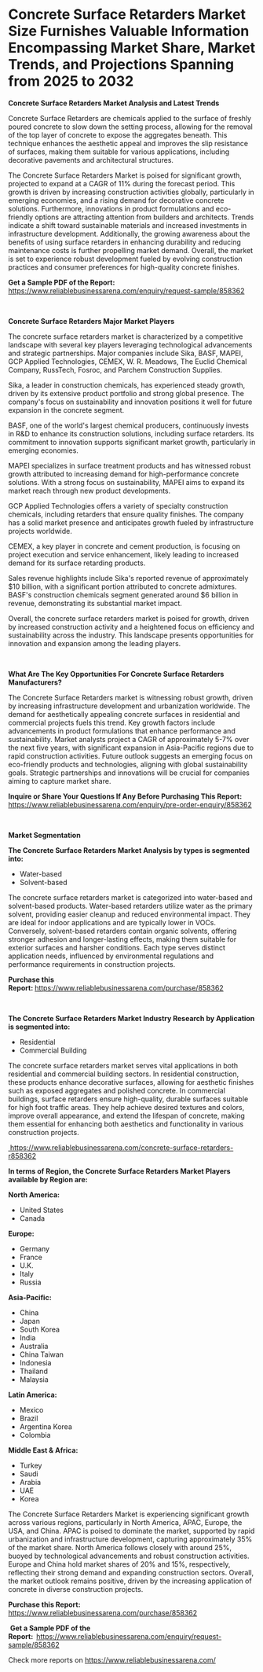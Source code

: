 <p><h1>Concrete Surface Retarders Market Size Furnishes Valuable Information Encompassing Market Share, Market Trends, and Projections Spanning from 2025 to 2032</h1></p><p><strong>Concrete Surface Retarders Market Analysis and Latest Trends</strong></p>
<p><p>Concrete Surface Retarders are chemicals applied to the surface of freshly poured concrete to slow down the setting process, allowing for the removal of the top layer of concrete to expose the aggregates beneath. This technique enhances the aesthetic appeal and improves the slip resistance of surfaces, making them suitable for various applications, including decorative pavements and architectural structures.</p><p>The Concrete Surface Retarders Market is poised for significant growth, projected to expand at a CAGR of 11% during the forecast period. This growth is driven by increasing construction activities globally, particularly in emerging economies, and a rising demand for decorative concrete solutions. Furthermore, innovations in product formulations and eco-friendly options are attracting attention from builders and architects. Trends indicate a shift toward sustainable materials and increased investments in infrastructure development. Additionally, the growing awareness about the benefits of using surface retarders in enhancing durability and reducing maintenance costs is further propelling market demand. Overall, the market is set to experience robust development fueled by evolving construction practices and consumer preferences for high-quality concrete finishes.</p></p>
<p><strong>Get a Sample PDF of the Report:&nbsp;</strong> <a href="https://www.reliablebusinessarena.com/enquiry/request-sample/858362?utm_campaign=3501&utm_medium=2&utm_source=Github&utm_content=ia&utm_term=31032025&utm_id=concrete-surface-retarders">https://www.reliablebusinessarena.com/enquiry/request-sample/858362</a></p>
<p>&nbsp;</p>
<p><strong>Concrete Surface Retarders Major Market Players</strong></p>
<p><p>The concrete surface retarders market is characterized by a competitive landscape with several key players leveraging technological advancements and strategic partnerships. Major companies include Sika, BASF, MAPEI, GCP Applied Technologies, CEMEX, W. R. Meadows, The Euclid Chemical Company, RussTech, Fosroc, and Parchem Construction Supplies.</p><p>Sika, a leader in construction chemicals, has experienced steady growth, driven by its extensive product portfolio and strong global presence. The company's focus on sustainability and innovation positions it well for future expansion in the concrete segment.</p><p>BASF, one of the world's largest chemical producers, continuously invests in R&D to enhance its construction solutions, including surface retarders. Its commitment to innovation supports significant market growth, particularly in emerging economies.</p><p>MAPEI specializes in surface treatment products and has witnessed robust growth attributed to increasing demand for high-performance concrete solutions. With a strong focus on sustainability, MAPEI aims to expand its market reach through new product developments.</p><p>GCP Applied Technologies offers a variety of specialty construction chemicals, including retarders that ensure quality finishes. The company has a solid market presence and anticipates growth fueled by infrastructure projects worldwide.</p><p>CEMEX, a key player in concrete and cement production, is focusing on project execution and service enhancement, likely leading to increased demand for its surface retarding products.</p><p>Sales revenue highlights include Sika's reported revenue of approximately $10 billion, with a significant portion attributed to concrete admixtures. BASF's construction chemicals segment generated around $6 billion in revenue, demonstrating its substantial market impact.</p><p>Overall, the concrete surface retarders market is poised for growth, driven by increased construction activity and a heightened focus on efficiency and sustainability across the industry. This landscape presents opportunities for innovation and expansion among the leading players.</p></p>
<p>&nbsp;</p>
<p><strong>What Are The Key Opportunities For Concrete Surface Retarders Manufacturers?</strong></p>
<p><p>The Concrete Surface Retarders market is witnessing robust growth, driven by increasing infrastructure development and urbanization worldwide. The demand for aesthetically appealing concrete surfaces in residential and commercial projects fuels this trend. Key growth factors include advancements in product formulations that enhance performance and sustainability. Market analysts project a CAGR of approximately 5-7% over the next five years, with significant expansion in Asia-Pacific regions due to rapid construction activities. Future outlook suggests an emerging focus on eco-friendly products and technologies, aligning with global sustainability goals. Strategic partnerships and innovations will be crucial for companies aiming to capture market share.</p></p>
<p><strong>Inquire or Share Your Questions If Any Before Purchasing This Report:</strong> <a href="https://www.reliablebusinessarena.com/enquiry/pre-order-enquiry/858362?utm_campaign=3501&utm_medium=2&utm_source=Github&utm_content=ia&utm_term=31032025&utm_id=concrete-surface-retarders">https://www.reliablebusinessarena.com/enquiry/pre-order-enquiry/858362</a></p>
<p>&nbsp;</p>
<p><strong>Market Segmentation</strong></p>
<p><strong>The Concrete Surface Retarders Market Analysis by types is segmented into:</strong></p>
<p><ul><li>Water-based</li><li>Solvent-based</li></ul></p>
<p><p>The concrete surface retarders market is categorized into water-based and solvent-based products. Water-based retarders utilize water as the primary solvent, providing easier cleanup and reduced environmental impact. They are ideal for indoor applications and are typically lower in VOCs. Conversely, solvent-based retarders contain organic solvents, offering stronger adhesion and longer-lasting effects, making them suitable for exterior surfaces and harsher conditions. Each type serves distinct application needs, influenced by environmental regulations and performance requirements in construction projects.</p></p>
<p><strong>Purchase this Report:&nbsp;</strong><a href="https://www.reliablebusinessarena.com/purchase/858362?utm_campaign=3501&utm_medium=2&utm_source=Github&utm_content=ia&utm_term=31032025&utm_id=concrete-surface-retarders">https://www.reliablebusinessarena.com/purchase/858362</a></p>
<p>&nbsp;</p>
<p><strong>The Concrete Surface Retarders Market Industry Research by Application is segmented into:</strong></p>
<p><ul><li>Residential</li><li>Commercial Building</li></ul></p>
<p><p>The concrete surface retarders market serves vital applications in both residential and commercial building sectors. In residential construction, these products enhance decorative surfaces, allowing for aesthetic finishes such as exposed aggregates and polished concrete. In commercial buildings, surface retarders ensure high-quality, durable surfaces suitable for high foot traffic areas. They help achieve desired textures and colors, improve overall appearance, and extend the lifespan of concrete, making them essential for enhancing both aesthetics and functionality in various construction projects.</p></p>
<p><a href="https://www.reliablebusinessarena.com/concrete-surface-retarders-r858362?utm_campaign=3501&utm_medium=2&utm_source=Github&utm_content=ia&utm_term=31032025&utm_id=concrete-surface-retarders">&nbsp;https://www.reliablebusinessarena.com/concrete-surface-retarders-r858362</a></p>
<p><strong>In terms of Region, the Concrete Surface Retarders Market Players available by Region are:</strong></p>
<p>
    <p> <strong> North America: </strong>
        <ul>
            <li>United States</li>
            <li>Canada</li>
        </ul>
        </p> 
    <p> <strong> Europe: </strong>
        <ul>
            <li>Germany</li>
            <li>France</li>
            <li>U.K.</li>
            <li>Italy</li>
            <li>Russia</li>
        </ul>
        </p> 
    <p> <strong> Asia-Pacific: </strong>
        <ul>
            <li>China</li>
            <li>Japan</li>
            <li>South Korea</li>
            <li>India</li>
            <li>Australia</li>
            <li>China Taiwan</li>
            <li>Indonesia</li>
            <li>Thailand</li>
            <li>Malaysia</li>
        </ul>
        </p> 
    <p> <strong> Latin America: </strong>
        <ul>
            <li>Mexico</li>
            <li>Brazil</li>
            <li>Argentina Korea</li>
            <li>Colombia</li>
        </ul>
        </p> 
    <p> <strong> Middle East & Africa: </strong>
        <ul>
            <li>Turkey</li>
            <li>Saudi</li>
            <li>Arabia</li>
            <li>UAE</li>
            <li>Korea</li>
        </ul>
    </p>
    </p>
<p><p>The Concrete Surface Retarders Market is experiencing significant growth across various regions, particularly in North America, APAC, Europe, the USA, and China. APAC is poised to dominate the market, supported by rapid urbanization and infrastructure development, capturing approximately 35% of the market share. North America follows closely with around 25%, buoyed by technological advancements and robust construction activities. Europe and China hold market shares of 20% and 15%, respectively, reflecting their strong demand and expanding construction sectors. Overall, the market outlook remains positive, driven by the increasing application of concrete in diverse construction projects.</p></p>
<p><strong>Purchase this Report: </strong><a href="https://www.reliablebusinessarena.com/purchase/858362?utm_campaign=3501&utm_medium=2&utm_source=Github&utm_content=ia&utm_term=31032025&utm_id=concrete-surface-retarders">https://www.reliablebusinessarena.com/purchase/858362</a></p>
<p>&nbsp;<strong>Get a Sample PDF of the Report:&nbsp;&nbsp;</strong><a href="https://www.reliablebusinessarena.com/enquiry/request-sample/858362?utm_campaign=3501&utm_medium=2&utm_source=Github&utm_content=ia&utm_term=31032025&utm_id=concrete-surface-retarders">https://www.reliablebusinessarena.com/enquiry/request-sample/858362</a></p>
<p><strong></strong></p>
<p>Check more reports on <a href="https://www.reliablebusinessarena.com/?utm_campaign=3501&utm_medium=2&utm_source=Github&utm_content=ia&utm_term=31032025&utm_id=concrete-surface-retarders">https://www.reliablebusinessarena.com/</a></p>